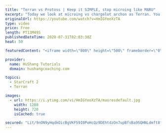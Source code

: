 ```yaml
---
title: "Terran vs Protoss | Keep it SIMPLE, stop microing like MARU"
excerpt: "Today we look at microing vs chargelot archon as Terran. You don't need to do any flashy/wild micro to get effective results vs protoss! Keep it SIMPLE and follow a set plan of steps and you'll be crushing :)  Terran vs Protoss | Keep it SIMPLE, stop microing like MARU #StarCraft2 #Terran #Micro #TvP"
originalUrl: https://youtube.com/watch?v=HmIGYeoXzTA
type: video
price: Free
length: PT13M49S
publishedDateTime: 2020-07-31T02:03:30Z
heat: 50

featuredContent: "<iframe width=\"800\" height=\"500\" frameborder=\"0\" src=\"https://www.youtube.com/embed/HmIGYeoXzTA\" allow=\"accelerometer; autoplay; encrypted-media; gyroscope; picture-in-picture\" allowfullscreen></iframe>"

provider:
  name: HuShang Tutorials
  domain: hushangcoaching.com

topics:
  - StarCraft 2
  - Terran

images:
  - url: https://i.ytimg.com/vi/HmIGYeoXzTA/maxresdefault.jpg
    width: 1280
    height: 720
    isCached: true

secured: "Lit/9nON9yHqdkOicBgVKF59I0PoHcQz9DEhtdzOn7upBfsBa95QHNLdmft8fzawNn7gjzPJO5XlNz7kv3H3DTrLHM7ZiAfEmDMNb3JWT3eKXFdo4tXxKM9RTRHOunS6/zcBzC84rZtnHyN6O+yxen+mVM9frn80x1ynUkcZ0RBUYf5Novml+X/noTUwediWLiwlEpT12cM4WG8mRkQubhq39rLpguOzeg0Z8M8yPTDy1y9COrr3sA+l6OU2XExCUjr5FCjF/kENsOCFy9UelOh20gk06sle5l1xP5fBvO6KFg0u004qzR7P2QYjropFFhZHl1IQI23lXSB4iD0EB/AgAFASnumffn4h72utm+RX5DSf/EXNmFyXVBOp650Ovtq9YHi8BBOi6vBGtQMr2DfC+6lk94z3pSQtS2dqMUk=;nmwvWyO9y6tJ2FCJEFpV7A=="
---
```


